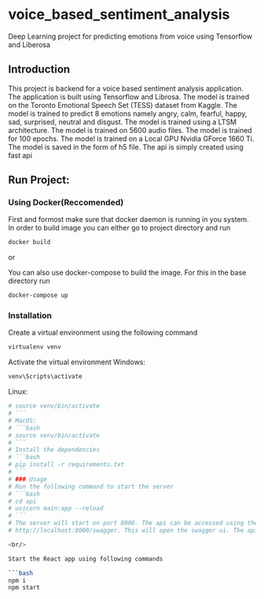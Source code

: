 # voice_based_sentiment_analysis
Deep Learning project for predicting emotions from voice using Tensorflow and Liberosa
## Introduction
This project is backend for a voice based sentiment analysis application. The application is built using Tensorflow and Librosa. The model is trained on the Toronto Emotional Speech Set (TESS) dataset from Kaggle. The model is trained to predict 8 emotions namely angry, calm, fearful, happy, sad, surprised, neutral and disgust. The model is trained using a LTSM architecture. The model is trained on 5600 audio files. The model is trained for 100 epochs. The model is trained on a Local GPU Nvidia GForce 1660 Ti. The model is saved in the form of h5 file. The api is simply created using fast api

## Run Project:

### Using Docker(Reccomended)
First and formost make sure that docker daemon is running in you system.
In order to build image you can either go to project directory and run
```bash
docker build
```
or 
<br />

You can also use docker-compose to build the image. For this in the base directory run 
```bash
docker-compose up
```
### Installation
Create a virtual environment using the following command
```bash
virtualenv venv
```
Activate the virtual environment
Windows:
```bash
venv\Scripts\activate
```
Linux:
```bash
# source venv/bin/activate
# ```
# MacOS:
# ```bash
# source venv/bin/activate
# ```
# Install the dependencies
# ```bash
# pip install -r requirements.txt
# ```
# ### Usage
# Run the following command to start the server
# ```bash
# cd api
# uvicorn main:app --reload
# ```
# The server will start on port 8000. The api can be accessed using the following url
# http://localhost:8000/swagger. This will open the swagger ui. The api can be tested using the swagger ui.

<br/>

Start the React app using following commands

```bash
npm i
npm start
``` 